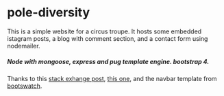 # pole-diversity

This is a simple website for a circus troupe. It hosts some embedded istagram posts, a blog with comment section, and a contact form using nodemailer.

##### Node with mongoose, express and pug template engine. bootstrap 4.

Thanks to this [stack exhange post](https://stackoverflow.com/questions/23699773/bootstrap-change-background-color-dropdown-menu), [this one](https://stackoverflow.com/questions/49225505/how-to-make-text-wrap-around-image-with-bootstrap-4-without-float), and the navbar template from [bootswatch](https://bootswatch.com/simplex/).
